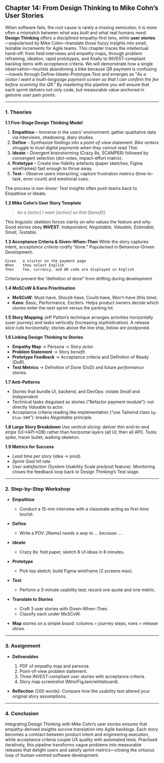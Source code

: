 ## **Chapter 14: From Design Thinking to Mike Cohn’s User Stories**

When software fails, the root cause is rarely a missing semicolon; it is more often a mismatch between what was *built* and what real humans *need*. **Design Thinking** offers a disciplined empathy-first lens, while **user stories**—popularised by Mike Cohn—translate those fuzzy insights into small, testable increments for Agile teams.  This chapter traces the intellectual hand-off: from field interviews and empathy maps, through problem reframing, ideation, rapid prototypes, and finally to INVEST-compliant backlog items with acceptance criteria.  We will demonstrate how a single observation—tourists abandoning a bike because QR payment is confusing—travels through Define-Ideate-Prototype-Test and emerges as “*As a visitor I want a multi-language payment screen so that I can confirm the fee before scanning the QR*.”  By mastering this pipeline you will ensure that each sprint delivers not only code, but measurable value anchored in genuine user pain points.

---

### **1. Theories**

**1.1  Five-Stage Design Thinking Model**

1. **Empathise** – Immerse in the users’ environment; gather qualitative data via interviews, shadowing, diary studies.
2. **Define** – Synthesize findings into a *point-of-view* statement: *Bike renters struggle to trust digital payments when they cannot read Thai.*
3. **Ideate** – Divergent brainstorming (Crazy 8s, SCAMPER) followed by convergent selection (dot-votes, impact–effort matrix).
4. **Prototype** – Create low-fidelity artefacts (paper sketches, Figma wireframes) fast enough to throw away.
5. **Test** – Observe users interacting; capture frustration metrics (time-to-task, error count) and emotional cues.

The process is *non-linear*: Test insights often push teams back to Empathise or Ideate.

**1.2  Mike Cohn’s User Story Template**

> *As a \[actor] I want \[action] so that \[benefit].*

This linguistic skeleton forces clarity on *who* values the feature and *why*.  Good stories obey **INVEST**: *Independent, Negotiable, Valuable, Estimable, Small, Testable*.

**1.3  Acceptance Criteria & Given–When–Then**
While the story captures intent, *acceptance criteria* codify “done.”  Popularised in Behaviour-Driven Development:

```
Given   a visitor on the payment page
When    they select English
Then    fee, currency, and QR code are displayed in English
```

Criteria prevent the “definition of done” from drifting during development.

**1.4  MoSCoW & Kano Prioritisation**

* **MoSCoW**: Must-have, Should-have, Could-have, Won’t-have (this time).
* **Kano**: Basic, Performance, Exciters.  Helps product owners decide which stories enter the next sprint versus the parking lot.

**1.5  Story Mapping**
Jeff Patton’s technique arranges activities horizontally (user journey) and tasks vertically (increasing sophistication).  A release slice cuts horizontally; stories above the line ship, below are postponed.

**1.6  Linking Design Thinking to Stories**

* **Empathy Map** → Persona → Story *actor*.
* **Problem Statement** → Story *benefit*.
* **Prototype Feedback** → Acceptance criteria and Definition of Ready (DoR).
* **Test Metrics** → Definition of Done (DoD) and future *performance* stories.

**1.7  Anti-Patterns**

* Stories that bundle UI, backend, and DevOps: violate *Small* and *Independent*.
* Technical tasks disguised as stories (“Refactor payment module”): not directly *Valuable* to actor.
* Acceptance criteria reading like implementation (“use Tailwind class `bg-blue-500`”): breaks *Negotiable* principle.

**1.8  Large Story Breakdown**
Use *vertical slicing*: deliver thin end-to-end strips (UI→API→DB) rather than horizontal layers (all UI, then all API).  Tools: spike, tracer bullet, walking skeleton.

**1.9  Metrics for Success**

* *Lead time per story* (idea → prod).
* *Sprint Goal hit rate*.
* *User satisfaction* (System Usability Scale pre/post feature).
  Monitoring closes the feedback loop back to Design Thinking’s Test stage.

---

### **2. Step-by-Step Workshop**

* **Empathise**

  * Conduct a 15-min interview with a classmate acting as first-time tourist.
* **Define**

  * Write a POV: *\[Name] needs a way to … because …*.
* **Ideate**

  * Crazy 8s: fold paper, sketch 8 UI ideas in 8 minutes.
* **Prototype**

  * Pick top sketch; build Figma wireframe (2 screens max).
* **Test**

  * Perform a 3-minute usability test; record one quote and one metric.
* **Translate to Stories**

  * Craft 3 user stories with Given–When–Then.
  * Classify each under MoSCoW.
* **Map** stories on a simple board: columns = journey steps, rows = release slices.

---

### **3. Assignment**

* **Deliverables**

  1. PDF of empathy map and persona.
  2. Point-of-view problem statement.
  3. Three INVEST-compliant user stories with acceptance criteria.
  4. Story map screenshot (Miro/FigJam/whiteboard).
* **Reflection** (200 words): Compare how the usability test altered your original story assumptions.

---

### **4. Conclusion**

Integrating Design Thinking with Mike Cohn’s user stories ensures that empathy-derived insights survive translation into Agile backlogs.  Each story becomes a contract between product intent and engineering execution, while acceptance criteria couple UX quality with automated tests.  Practised iteratively, this pipeline transforms vague problems into measurable releases that delight users and satisfy sprint metrics—closing the virtuous loop of human-centred software development.
